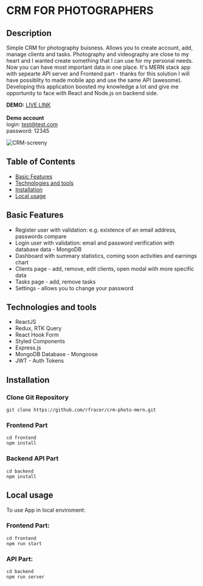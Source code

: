 # CRM FOR PHOTOGRAPHERS

## Description

Simple CRM for photography buisness. Allows you to create account, add, manage clients and tasks. Photography and videography are close to my heart and I wanted create something that I can use for my personal needs. Now you can have most important data in one place. It's MERN stack app with sepearte API server and Frontend part - thanks for this solution I will have possiblity to made mobile app and use the same API (awesome). Developing this application boosted my knowledge a lot and give me opportunity to face with React and Node.js on backend side.

**DEMO:** [LIVE LINK](https://mern-crm-photo.herokuapp.com/) \
\
**Demo account**\
login: test@test.com\
password: 12345 

![CRM-screeny](https://user-images.githubusercontent.com/22677833/164290704-b468baa6-3469-415f-9757-75cfc3834b3b.jpg)

## Table of Contents
- [Basic Features](#basicfeatures)
- [Technologies and tools](#technologiesandtools)
- [Installation](#installation)
- [Local usage](#localusage)

## Basic Features

- Register user with validation: e.g. existence of an email address, passwords compare
- Login user with validation: email and password verification with database data - MongoDB
- Dashboard with summary statistics, coming soon activities and earnings chart
- Clients page - add, remove, edit clients, open modal with more specific data
- Tasks page - add, remove tasks
- Settings - allows you to change your password

## Technologies and tools

- ReactJS
- Redux, RTK Query
- React Hook Form
- Styled Components
- Express.js
- MongoDB Database - Mongoose 
- JWT - Auth Tokens


## Installation

### Clone Git Repository
```
git clone https://github.com/rfracer/crm-photo-mern.git
```
### Frontend Part

```
cd frontend
npm install
```

### Backend API Part

```
cd backend
npm install
```

## Local usage

To use App in local enviroment:

### Frontend Part: ###
```
cd frontend
npm run start
```

### API Part: ###
```
cd backend
npm run server
```
